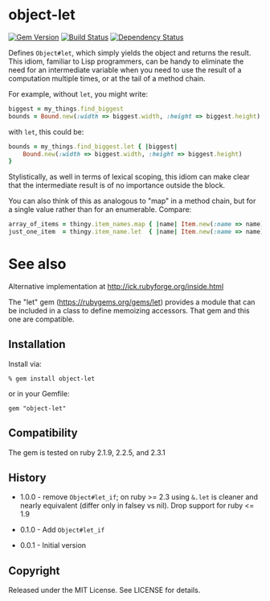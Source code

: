 # object-let

[![Gem Version](https://badge.fury.io/rb/object-let.svg)](https://badge.fury.io/rb/object-let)
[![Build Status](https://secure.travis-ci.org/ronen/object-let.png)](http://travis-ci.org/ronen/object-let)
[![Dependency Status](https://gemnasium.com/ronen/object-let.png)](https://gemnasium.com/ronen/object-let)


Defines `Object#let`, which simply yields the object and returns the result.
This idiom, familiar to Lisp programmers, can be handy to eliminate the need
for an intermediate variable when you need to use the result of a computation
multiple times, or at the tail of a method chain.

For example, without `let`, you might write:

```ruby
biggest = my_things.find_biggest
bounds = Bound.new(:width => biggest.width, :height => biggest.height)
```

with `let`, this could be:

```ruby
bounds = my_things.find_biggest.let { |biggest|
    Bound.new(:width => biggest.width, :height => biggest.height)
}
```

Stylistically, as well in terms of lexical scoping, this idiom
can make clear that the intermediate result is of no importance outside the
block.

You can also think of this as analogous to "map" in a method chain, but for a
single value rather than for an enumerable.  Compare:

```ruby
array_of_items = thingy.item_names.map { |name| Item.new(:name => name) }
just_one_item  = thingy.item_name.let  { |name| Item.new(:name => name) }
```

# See also

Alternative implementation at http://ick.rubyforge.org/inside.html

The "let" gem (https://rubygems.org/gems/let) provides a module that can be
included in a class to define memoizing accessors.  That gem and this one are
compatible.

## Installation

Install via:

    % gem install object-let

or in your Gemfile:

    gem "object-let"
    
## Compatibility

The gem is tested on ruby 2.1.9, 2.2.5, and 2.3.1

## History

* 1.0.0 - remove `Object#let_if`; on ruby >= 2.3 using `&.let` is cleaner and nearly equivalent (differ only in falsey vs nil).  Drop support for ruby <= 1.9

* 0.1.0 - Add `Object#let_if`

* 0.0.1 - Initial version

## Copyright

Released under the MIT License.  See LICENSE for details.


